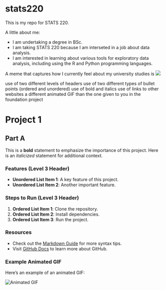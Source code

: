 # stats220

This is my repo for STATS 220. 

A little about me:

- I am undertaking a degree in BSc.
- I am taking STATS 220 because I am interseted in a job about data analysis.
- I am interested in learning about various tools for exploratory data analysis, including using the R and Python programming languages. 

A meme that captures how I currently feel about my university studies is ![](https://c.tenor.com/8druEACXtX8AAAAd/tenor.gif)


use of two different levels of headers
use of two different types of bullet points (ordered and unordered)
use of bold and italics
use of links to other websites
a different animated GIF than the one given to you in the foundation project

# Project 1

## Part A

This is a **bold** statement to emphasize the importance of this project. Here is an *italicized* statement for additional context.

### Features (Level 3 Header)

- **Unordered List Item 1**: A key feature of this project.
- **Unordered List Item 2**: Another important feature.

### Steps to Run (Level 3 Header)

1. **Ordered List Item 1**: Clone the repository.
2. **Ordered List Item 2**: Install dependencies.
3. **Ordered List Item 3**: Run the project.

### Resources

- Check out the [Markdown Guide](https://www.markdownguide.org/) for more syntax tips.
- Visit [GitHub Docs](https://docs.github.com/) to learn more about GitHub.

### Example Animated GIF

Here’s an example of an animated GIF:

![Animated GIF](https://media1.giphy.com/media/v1.Y2lkPTc5MGI3NjExbTIyejlkZzN2cTlsY2d1enB5ZzQydnQ3aWhtb3VyZTczcWV6c2ZrNyZlcD12MV9pbnRlcm5hbF9naWZfYnlfaWQmY3Q9Zw/gxRtSPjkXgdR6/giphy.gif)
